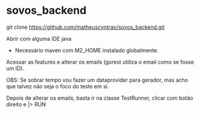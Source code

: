 # sovos_backend

git clone https://github.com/matheuscyntrao/sovos_backend.git

Abrir com alguma IDE java

* Necessário maven com M2_HOME instalado globalmente.

Acessar as features e alterar os emails (gorest utiliza o email como se fosse um ID).

OBS: Se sobrar tempo vou fazer um dataprovider para gerador, mas acho que talvez não seja o foco do teste em si.

Depois de alterar os emails, basta ir na classe TestRunner, clicar com botão direito e |> RUN

